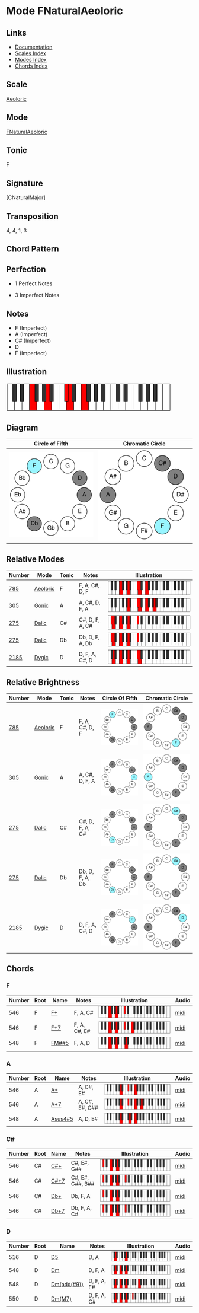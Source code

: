 # Mode FNaturalAeoloric

## Links

- [Documentation](README.md)
- [Scales Index](Scales.md)
- [Modes Index](Modes.md)
- [Chords Index](Chords.md)

## Scale

[Aeoloric](ScaleAeoloric.md)

## Mode

[FNaturalAeoloric](ModeFNaturalAeoloric.md)

## Tonic

F

## Signature

[CNaturalMajor]

## Transposition

4, 4, 1, 3

## Chord Pattern



## Perfection

 - 1 Perfect Notes

 - 3 Imperfect Notes

## Notes

- F (Imperfect)
- A (Imperfect)
- C# (Imperfect)
- D
- F (Imperfect)

## Illustration

![FNaturalAeoloric](ModeFNaturalAeoloric.png)

## Diagram

| Circle of Fifth | Chromatic Circle |
|-----------------|------------------|
| ![FNaturalAeoloric](CircleOfFifthModeFNaturalAeoloric.svg) | ![FNaturalAeoloric](ChromaticCircleModeFNaturalAeoloric.svg) |
## Relative Modes

| Number | Mode | Tonic | Notes | Illustration |
|--------|------|-------|-------|--------------|
| [785](https://ianring.com/musictheory/scales/785) | [Aeoloric](ModeAeoloric.md) | F | F, A, C#, D, F | ![FNaturalAeoloric](ModeFNaturalAeoloric.png) |
| [305](https://ianring.com/musictheory/scales/305) | [Gonic](ModeGonic.md) | A | A, C#, D, F, A | ![ANaturalGonic](ModeANaturalGonic.png) |
| [275](https://ianring.com/musictheory/scales/275) | [Dalic](ModeDalic.md) | C# | C#, D, F, A, C# | ![CSharpDalic](ModeCSharpDalic.png) |
| [275](https://ianring.com/musictheory/scales/275) | [Dalic](ModeDalic.md) | Db | Db, D, F, A, Db | ![DFlatDalic](ModeDFlatDalic.png) |
| [2185](https://ianring.com/musictheory/scales/2185) | [Dygic](ModeDygic.md) | D | D, F, A, C#, D | ![DNaturalDygic](ModeDNaturalDygic.png) |
## Relative Brightness

| Number | Mode | Tonic | Notes | Circle Of Fifth | Chromatic Circle |
|--------|------|-------|-------|-----------------|------------------|
| [785](https://ianring.com/musictheory/scales/785) | [Aeoloric](ModeAeoloric.md) | F | F, A, C#, D, F | ![FNaturalAeoloric](CircleOfFifthModeFNaturalAeoloric.svg) | ![FNaturalAeoloric](ChromaticCircleModeFNaturalAeoloric.svg) |
| [305](https://ianring.com/musictheory/scales/305) | [Gonic](ModeGonic.md) | A | A, C#, D, F, A | ![ANaturalGonic](CircleOfFifthModeANaturalGonic.svg) | ![ANaturalGonic](ChromaticCircleModeANaturalGonic.svg) |
| [275](https://ianring.com/musictheory/scales/275) | [Dalic](ModeDalic.md) | C# | C#, D, F, A, C# | ![CSharpDalic](CircleOfFifthModeCSharpDalic.svg) | ![CSharpDalic](ChromaticCircleModeCSharpDalic.svg) |
| [275](https://ianring.com/musictheory/scales/275) | [Dalic](ModeDalic.md) | Db | Db, D, F, A, Db | ![DFlatDalic](CircleOfFifthModeDFlatDalic.svg) | ![DFlatDalic](ChromaticCircleModeDFlatDalic.svg) |
| [2185](https://ianring.com/musictheory/scales/2185) | [Dygic](ModeDygic.md) | D | D, F, A, C#, D | ![DNaturalDygic](CircleOfFifthModeDNaturalDygic.svg) | ![DNaturalDygic](ChromaticCircleModeDNaturalDygic.svg) |

## Chords

### F

| Number | Root | Name | Notes | Illustration | Audio |
|--------|------|------|-------|--------------|-------|
| 546 | F | [F+](ChordFNaturalAugmented.md) | F, A, C# | ![F+](ChordFNaturalAugmentedRootPosition.png) | [midi](ChordFNaturalAugmentedRootPosition.mid) |
| 546 | F | [F+7](ChordFNaturalAugmentedAugmentedSeventh.md) | F, A, C#, E# | ![F+7](ChordFNaturalAugmentedAugmentedSeventhRootPosition.png) | [midi](ChordFNaturalAugmentedAugmentedSeventhRootPosition.mid) |
| 548 | F | [FM##5](ChordFNaturalMajorDoubleSharpFifth.md) | F, A, D | ![FM##5](ChordFNaturalMajorDoubleSharpFifthRootPosition.png) | [midi](ChordFNaturalMajorDoubleSharpFifthRootPosition.mid) |

### A

| Number | Root | Name | Notes | Illustration | Audio |
|--------|------|------|-------|--------------|-------|
| 546 | A | [A+](ChordANaturalAugmented.md) | A, C#, E# | ![A+](ChordANaturalAugmentedRootPosition.png) | [midi](ChordANaturalAugmentedRootPosition.mid) |
| 546 | A | [A+7](ChordANaturalAugmentedAugmentedSeventh.md) | A, C#, E#, G## | ![A+7](ChordANaturalAugmentedAugmentedSeventhRootPosition.png) | [midi](ChordANaturalAugmentedAugmentedSeventhRootPosition.mid) |
| 548 | A | [Asus4#5](ChordANaturalSuspendedFourthSharpFifth.md) | A, D, E# | ![Asus4#5](ChordANaturalSuspendedFourthSharpFifthRootPosition.png) | [midi](ChordANaturalSuspendedFourthSharpFifthRootPosition.mid) |

### C#

| Number | Root | Name | Notes | Illustration | Audio |
|--------|------|------|-------|--------------|-------|
| 546 | C# | [C#+](ChordCSharpAugmented.md) | C#, E#, G## | ![C#+](ChordCSharpAugmentedRootPosition.png) | [midi](ChordCSharpAugmentedRootPosition.mid) |
| 546 | C# | [C#+7](ChordCSharpAugmentedAugmentedSeventh.md) | C#, E#, G##, B## | ![C#+7](ChordCSharpAugmentedAugmentedSeventhRootPosition.png) | [midi](ChordCSharpAugmentedAugmentedSeventhRootPosition.mid) |
| 546 | C# | [Db+](ChordDFlatAugmented.md) | Db, F, A | ![Db+](ChordDFlatAugmentedRootPosition.png) | [midi](ChordDFlatAugmentedRootPosition.mid) |
| 546 | C# | [Db+7](ChordDFlatAugmentedAugmentedSeventh.md) | Db, F, A, C# | ![Db+7](ChordDFlatAugmentedAugmentedSeventhRootPosition.png) | [midi](ChordDFlatAugmentedAugmentedSeventhRootPosition.mid) |

### D

| Number | Root | Name | Notes | Illustration | Audio |
|--------|------|------|-------|--------------|-------|
| 516 | D | [D5](ChordDNaturalPowerChord.md) | D, A | ![D5](ChordDNaturalPowerChordRootPosition.png) | [midi](ChordDNaturalPowerChordRootPosition.mid) |
| 548 | D | [Dm](ChordDNaturalMinor.md) | D, F, A | ![Dm](ChordDNaturalMinorRootPosition.png) | [midi](ChordDNaturalMinorRootPosition.mid) |
| 548 | D | [Dm(add(#9))](ChordDNaturalMinorAddSharpNinth.md) | D, F, A, E# | ![Dm(add(#9))](ChordDNaturalMinorAddSharpNinthRootPosition.png) | [midi](ChordDNaturalMinorAddSharpNinthRootPosition.mid) |
| 550 | D | [Dm(M7)](ChordDNaturalMinorMajorSeventh.md) | D, F, A, C# | ![Dm(M7)](ChordDNaturalMinorMajorSeventhRootPosition.png) | [midi](ChordDNaturalMinorMajorSeventhRootPosition.mid) |

